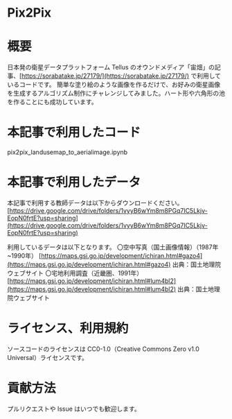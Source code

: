 # Pix2Pix

# 概要
日本発の衛星データプラットフォーム Tellus のオウンドメディア「宙畑」の記事、[https://sorabatake.jp/27179/](https://sorabatake.jp/27179/) で利用しているコードです。
簡単な塗り絵のような画像を作るだけで、お好みの衛星画像を生成するアルゴリズム制作にチャレンジしてみました。ハート形や六角形の池を作ることにも成功しています。

# 本記事で利用したコード
pix2pix_landusemap_to_aerialimage.ipynb

# 本記事で利用したデータ
本記事で利用する教師データは以下からダウンロードください。
[https://drive.google.com/drive/folders/1vyyB6wYm8m8PGq7IC5Lkjv-EopN0frtE?usp=sharing](https://drive.google.com/drive/folders/1vyyB6wYm8m8PGq7IC5Lkjv-EopN0frtE?usp=sharing)

利用しているデータは以下となります。
〇空中写真（国土画像情報）（1987年~1990年）
[https://maps.gsi.go.jp/development/ichiran.html#gazo4](https://maps.gsi.go.jp/development/ichiran.html#gazo4)
出典：国土地理院ウェブサイト
〇宅地利用調査（近畿圏、1991年）
[https://maps.gsi.go.jp/development/ichiran.html#lum4bl2](https://maps.gsi.go.jp/development/ichiran.html#lum4bl2)
出典：国土地理院ウェブサイト

# ライセンス、利用規約
ソースコードのライセンスは CC0-1.0（Creative Commons Zero v1.0 Universal）ライセンスです。

# 貢献方法
プルリクエストや Issue はいつでも歓迎します。
